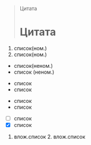 > Цитата
># Цитата
1. список(ном.)
2. список(ном.)
- список(неном.)
- список (неном.)
+ список
+ список
* список
* список
- [ ] список
- [x] список
1. влож.список
    2. влож.список
